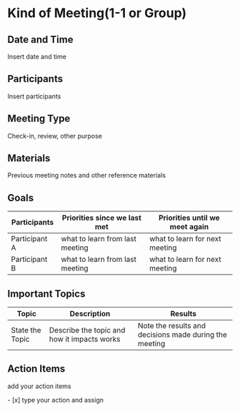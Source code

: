# Kind of Meeting(1-1 or Group)

## Date and Time

<p>Insert date and time</p>

## Participants

<p>Insert participants</p>

## Meeting Type

<p>Check-in, review, other purpose</p>

## Materials

<p>Previous meeting notes and other reference materials</p>

## Goals
|Participants|Priorities since we last met|Priorities until we meet again|
|------------|----------------------------|------------------------------|
|Participant A|what to learn from last meeting|what to learn for next meeting|
|Participant B|what to learn from last meeting|what to learn for next meeting|

## Important Topics
|Topic|Description|Results|
|------------|----------------------------|------------------------------|
|State the Topic|Describe the topic and how it impacts works|Note the results and decisions made during the meeting|

## Action Items
<p>add your action items</p>
- [x] type your action and assign
